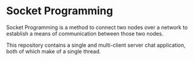 # Socket Programming

Socket Programming is a method to connect two nodes over a network to establish a means of communication between those two nodes.

This repository contains a single and multi-client server chat application, both of which make of a single thread. 
